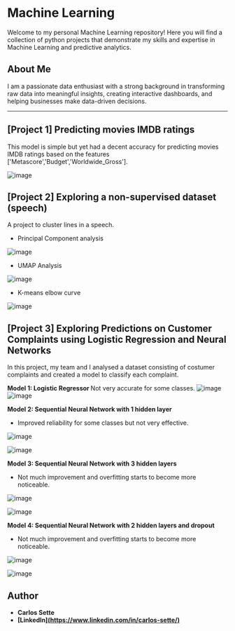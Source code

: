 # Machine Learning
Welcome to my personal Machine Learning repository! Here you will find a collection of python projects that demonstrate my skills and expertise in Machine Learning and predictive analytics.

## About Me
I am a passionate data enthusiast with a strong background in transforming raw data into meaningful insights, creating interactive dashboards, and helping businesses make data-driven decisions.

---
## [Project 1] Predicting movies IMDB ratings
This model is simple but yet had a decent accuracy for predicting movies IMDB ratings based on the features ['Metascore','Budget','Worldwide_Gross'].

![image](https://github.com/user-attachments/assets/d97266d4-2b5a-4617-8565-ad2894b1d0fe)


## [Project 2] Exploring a non-supervised dataset (speech)
A project to cluster lines in a speech.

- Principal Component analysis
  
![image](https://github.com/user-attachments/assets/17691ee9-23dc-456d-9c9b-dd387f078e25)


- UMAP Analysis
  
![image](https://github.com/user-attachments/assets/6eac42a2-051b-495f-ab70-4ec1e3e50971)


- K-means elbow curve

![image](https://github.com/user-attachments/assets/0ebb7b2c-13a2-44a8-9af1-561ff798d788)


## [Project 3] Exploring Predictions on Customer Complaints using Logistic Regression and Neural Networks
In this project, my team and I analysed a dataset consisting of costumer complaints and created a model to classify each complaint.

<b> Model 1: Logistic Regressor </b>
Not very accurate for some classes.
![image](https://github.com/user-attachments/assets/5634d257-c830-4875-9635-c45b9b3b64e1)
![image](https://github.com/user-attachments/assets/30a0e5d1-5cd5-4bf7-b32d-c0c840a55ee2)


<b>Model 2: Sequential Neural Network with 1 hidden layer</b>

- Improved reliability for some classes but not very effective.
  
![image](https://github.com/user-attachments/assets/b4c9308b-cc41-4d35-b8b1-611cb5295677)

![image](https://github.com/user-attachments/assets/9bfb5172-24a1-4dcf-8a51-cda0a11049c6)

<b>Model 3: Sequential Neural Network  with 3 hidden layers</b>
- Not much improvement and overfitting starts to become more noticeable.

![image](https://github.com/user-attachments/assets/390f1478-d403-4c34-bc69-e85df65db619)

![image](https://github.com/user-attachments/assets/8fa86333-4939-43bf-84d3-5aa6e9a4302d)

<b>Model 4: Sequential Neural Network  with 2 hidden layers and dropout</b>
- Not much improvement and overfitting starts to become more noticeable.

![image](https://github.com/user-attachments/assets/53d7b6a9-803f-4569-bcd9-a1b67a168df0)

![image](https://github.com/user-attachments/assets/3bfea08c-779e-4411-b920-fd6a507734b1)




## Author
- <b>Carlos Sette</b>
- <b>[LinkedIn][(https://www.linkedin.com/in/carlos-sette/)](https://www.linkedin.com/in/carlos-sette/)</b>
